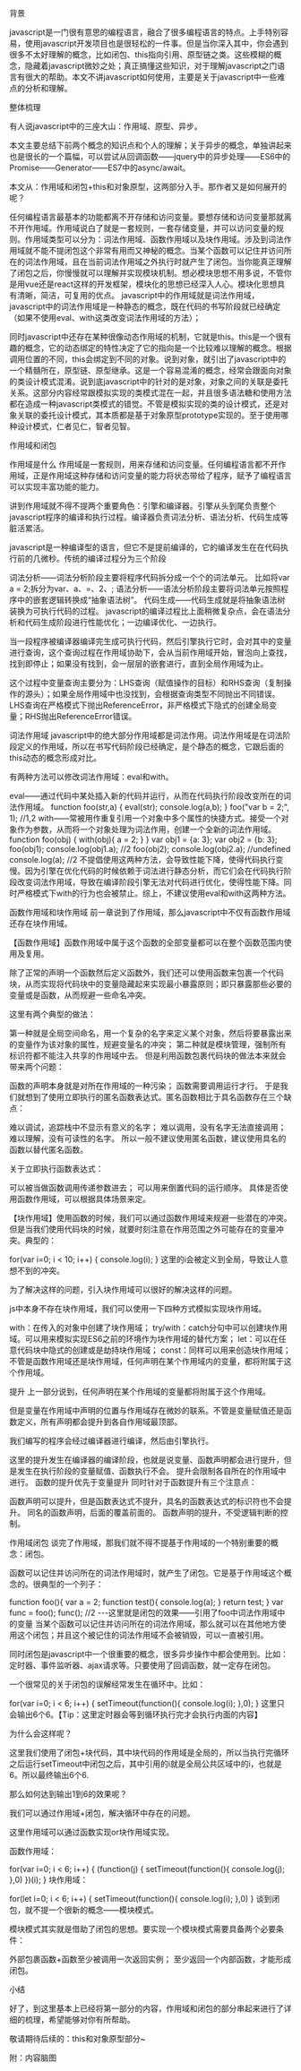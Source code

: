 背景

javascript是一门很有意思的编程语言，融合了很多编程语言的特点。上手特别容易，使用javascript开发项目也是很轻松的一件事。但是当你深入其中，你会遇到很多不太好理解的概念，比如闭包、this指向引用、原型链之类。这些模糊的概念，隐藏着javascript微妙之处；真正搞懂这些知识，对于理解javascript之门语言有很大的帮助。本文不讲javascript如何使用，主要是关于javascript中一些难点的分析和理解。

整体梳理

有人说javascript中的三座大山：作用域、原型、异步。

本文主要总结下前两个概念的知识点和个人的理解；关于异步的概念，单独讲起来也是很长的一个篇幅，可以尝试从回调函数——jquery中的异步处理——ES6中的Promise——Generator——ES7中的async/await。

本文从：作用域和闭包+this和对象原型，这两部分入手。那作者又是如何展开的呢？

任何编程语言最基本的功能都离不开存储和访问变量。要想存储和访问变量那就离不开作用域。作用域说白了就是一套规则，一套存储变量，并可以访问变量的规则。作用域类型可以分为：词法作用域、函数作用域以及块作用域。涉及到词法作用域就不能不提闭包这个非常有用而又神秘的概念。当某个函数可以记住并访问所在的词法作用域，且在当前词法作用域之外执行时就产生了闭包。当你能真正理解了闭包之后，你慢慢就可以理解并实现模块机制。想必模块思想不用多说，不管你是用vue还是react这样的开发框架，模块化的思想已经深入人心。模块化思想具有清晰，简洁，可复用的优点。 javascript中的作用域就是词法作用域，javascript中的词法作用域是一种静态的概念，既在代码的书写阶段就已经确定（如果不使用eval、with这类改变词法作用域的方法）；

同时javascript中还存在某种很像动态作用域的机制，它就是this。this是一个很有趣的概念，它的动态绑定的特性决定了它的指向是一个比较难以理解的概念。根据调用位置的不同，this会绑定到不同的对象。说到对象，就引出了javascript中的一个精髓所在，原型链、原型继承。这是一个容易混淆的概念，经常会跟面向对象的类设计模式混淆。说到底javascript中的针对的是对象，对象之间的关联是委托关系。这部分内容经常跟模拟实现的类模式混在一起，并且很多语法糖和使用方法都在造成一种javascript类模式的错觉。不管是模拟实现的类的设计模式，还是对象关联的委托设计模式，其本质都是基于对象原型prototype实现的。至于使用哪种设计模式，仁者见仁，智者见智。



作用域和闭包

作用域是什么
作用域是一套规则，用来存储和访问变量。任何编程语言都不开作用域，正是作用域这种存储和访问变量的能力将状态带给了程序，赋予了编程语言可以实现丰富功能的能力。

讲到作用域就不得不提两个重要角色：引擎和编译器。引擎从头到尾负责整个javascript程序的编译和执行过程。编译器负责词法分析、语法分析、代码生成等脏活累活。

javascript是一种编译型的语言，但它不是提前编译的，它的编译发生在在代码执行前的几微秒。传统的编译过程分为三个阶段

词法分析——词法分析阶段主要将程序代码拆分成一个个的词法单元。
比如将var a = 2;拆分为var、a、=、2、;
语法分析——语法分析阶段主要将词法单元按照程序中的嵌套逻辑转换成“抽象语法树”。
代码生成——代码生成就是将抽象语法树装换为可执行代码的过程。
javascript的编译过程比上面稍微复杂点，会在语法分析和代码生成阶段进行性能优化；一边编译优化、一边执行。

当一段程序被编译器编译完生成可执行代码，然后引擎执行它时，会对其中的变量进行查询，这个查询过程在作用域协助下，会从当前作用域开始，冒泡向上查找，找到即停止；如果没有找到，会一层层的嵌套进行，直到全局作用域为止。

这个过程中变量查询主要分为：LHS查询（赋值操作的目标）和RHS查询（复制操作的源头）；如果全局作用域中也没找到，会根据查询类型不同抛出不同错误。LHS查询在严格模式下抛出ReferenceError，非严格模式下隐式的创建全局变量；RHS抛出ReferenceError错误。



词法作用域
javascript中的绝大部分作用域都是词法作用。词法作用域是在词法阶段定义的作用域，所以在书写代码阶段已经确定，是个静态的概念，它跟后面的this动态的概念形成对比。

有两种方法可以修改词法作用域：eval和with。

eval——通过代码中某处插入新的代码并运行，从而在代码执行阶段改变所在的词法作用域。
function foo(str,a) { 
    eval(str);
    console.log(a,b); 
} 
foo("var b = 2;", 1); //1,2 
with——常被用作重复引用一个对象中多个属性的快捷方式。接受一个对象作为参数，从而将一个对象处理为词法作用，创建一个全新的词法作用域。
function foo(obj) { 
    with(obj){ 
        a = 2; 
    } 
}
var obj1 = {a: 3}; 
var obj2 = {b: 3}; 
foo(obj1); 
console.log(obj1.a); //2 
foo(obj2); 
console.log(obj2.a); //undefined 
console.log(a); //2 
不提倡使用这两种方法，会导致性能下降，使得代码执行变慢。因为引擎在优化代码的时候依赖于词法进行静态分析，而它们会在代码执行阶段改变词法作用域，导致在编译阶段引擎无法对代码进行优化，使得性能下降。同时严格模式下with的行为也会被禁止。综上，不建议使用eval和with这两种方法。



函数作用域和块作用域
前一章说到了作用域，那么javascript中不仅有函数作用域还存在块作用域。

【函数作用域】函数作用域中属于这个函数的全部变量都可以在整个函数范围内使用及复用。

除了正常的声明一个函数然后定义函数外，我们还可以使用函数来包裹一个代码块，从而实现将代码块中的变量隐藏起来实现最小暴露原则；即只暴露那些必要的变量或是函数，从而规避一些命名冲突。

这里有两个典型的做法：

第一种就是全局空间命名，用一个复杂的名字来定义某个对象，然后将要暴露出来的变量作为该对象的属性，规避变量名的冲突；
第二种就是模块管理，强制所有标识符都不能注入共享的作用域中去。
但是利用函数包裹代码块的做法本来就会带来两个问题：

函数的声明本身就是对所在作用域的一种污染；
函数需要调用运行才行。
于是我们就想到了使用立即执行的匿名函数表达式。匿名函数相比于具名函数存在三个缺点：

难以调试，追踪栈中不显示有意义的名字；
难以调用，没有名字无法直接调用；
难以理解，没有可读性的名字。
所以一般不建议使用匿名函数，建议使用具名的函数以替代匿名函数。

关于立即执行函数表达式：

可以被当做函数调用传递参数进去；
可以用来倒置代码的运行顺序。
具体是否使用函数作用域，可以根据具体场景来定。

【块作用域】使用函数的时候，我们可以通过函数作用域来规避一些潜在的冲突。但是当我们使用代码块的时候，就要时刻注意在作用范围之外可能存在的变量冲突。典型的：

for(var i=0; i < 10; i++) { 
    console.log(i); 
} 
这里的i会被定义到全局，导致让人意想不到的冲突。

为了解决这样的问题，引入块作用域可以很好的解决这样的问题。

js中本身不存在块作用域，我们可以使用一下四种方式模拟实现块作用域。

with：在传入的对象中创建了块作用域；
try/with：catch分句中可以创建块作用域。可以用来模拟实现ES6之前的环境作为块作用域的替代方案；
let：可以在任意代码块中隐式的创建或是劫持块作用域；
const：同样可以用来创造块作用域；
不管是函数作用域还是块作用域，任何声明在某个作用域内的变量，都将附属于这个作用域。



提升
上一部分说到，任何声明在某个作用域的变量都将附属于这个作用域。

但是变量在作用域中声明的位置与作用域存在微妙的联系。不管是变量赋值还是函数定义，所有声明都会提升到各自作用域最顶部。

我们编写的程序会经过编译器进行编译，然后由引擎执行。

这里的提升发生在编译器的编译阶段，也就是说变量、函数声明都会进行提升，但是发生在执行阶段的变量赋值、函数执行不会。
提升会限制各自所在的作用域中进行。
函数的提升优先于变量提升
同时针对于函数提升有三个注意点：

函数声明可以提升，但是函数表达式不提升，具名的函数表达式的标识符也不会提升。
同名的函数声明，后面的覆盖前面的。
函数声明的提升，不受逻辑判断的控制。


作用域闭包
谈完了作用域，那我们就不得不提基于作用域的一个特别重要的概念：闭包。

函数可以记住并访问所在的词法作用域时，就产生了闭包。它是基于作用域这个概念的。很典型的一个列子：

function foo(){ 
    var a = 2; 
    function test(){ 
        console.log(a); 
    } 
    return test; 
} 
var func = foo(); 
func(); //2 ---这里就是闭包的效果——引用了foo中词法作用域中的变量 
当某个函数可以记住并访问所在的词法作用域，那么就可以在其他地方使用这个闭包；并且这个被记住的词法作用域不会被销毁，可以一直被引用。

同时闭包是javascript中一个很重要的概念，很多异步操作中都会使用到。比如：定时器、事件监听器、ajax请求等。只要使用了回调函数，就一定存在闭包。

一个很常见的关于闭包的误解经常发生在循环中。比如：

for(var i=0; i < 6; i++) { 
    setTimeout(function(){ 
        console.log(i); 
    },0); 
} 
这里只会输出6个6。【Tip：这里定时器会等到循环执行完才会执行内面的内容】

为什么会这样呢？

这里我们使用了闭包+块代码，其中块代码的作用域是全局的，所以当执行完循环之后运行setTimeout中闭包之后，其中引用的i就是全局公共区域中的i，也就是6。所以最终输出6个6.

那么如何达到输出1到6的效果呢？

我们可以通过作用域+闭包，解决循环中存在的问题。

这里作用域可以通过函数实现or块作用域实现。

函数作用域：

for(var i=0; i < 6; i++) { 
    (function(j) { 
        setTimeout(function(){ 
            console.log(j); 
        },0) 
    })(i); 
} 
块作用域：

for(let i=0; i < 6; i++) { 
    setTimeout(function(){ 
        console.log(i); 
    },0) 
} 
谈到闭包，就不提一个很新的概念——模块模式。

模块模式其实就是借助了闭包的思想。要实现一个模块模式需要具备两个必要条件：

外部包裹函数+函数至少被调用一次返回实例；
至少返回一个内部函数，才能形成闭包。




小结

好了，到这里基本上已经将第一部分的内容，作用域和闭包的部分串起来进行了详细的梳理，希望能够对你有所帮助。

敬请期待后续的：this和对象原型部分~

附：内容脑图
